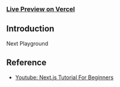 ### [Live Preview on Vercel](https://next-playground-two.vercel.app/)

## Introduction

Next Playground

## Reference
- [Youtube: Next.js Tutorial For Beginners](https://www.youtube.com/watch?v=qwhMyVVnmKM&t=2590s)



